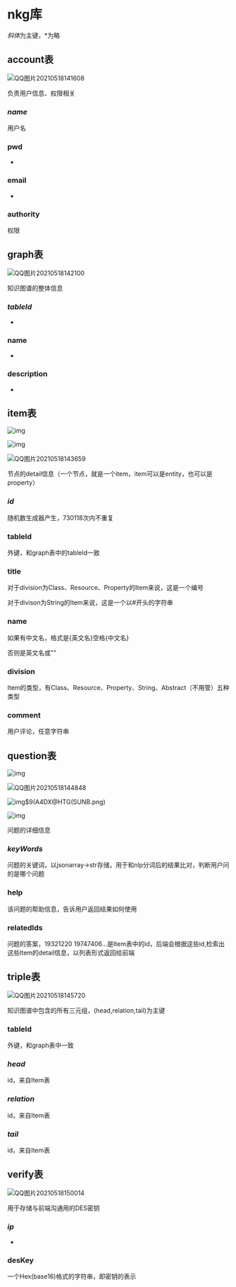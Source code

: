 # nkg库

*斜体*为主键，*为略

## account表

![QQ图片20210518141608](https://gitee.com/lconq/my-img-oss/raw/master/img/QQ图片20210518141608.png)

负责用户信息、权限相关

### *name*

用户名

### pwd

*

### email 

*

### authority

权限

## graph表

![QQ图片20210518142100](https://gitee.com/lconq/my-img-oss/raw/master/img/QQ图片20210518142100.png)

知识图谱的整体信息

### *tableId*

*

### name

*

### description

*

## item表

![img](https://gitee.com/lconq/my-img-oss/raw/master/img/5EE[NVGW{_U6DY_TZ{P1Y6Y.png)

![img](https://gitee.com/lconq/my-img-oss/raw/master/img/S88AJCY`]NNN}]E]~2@D3HF.png)

![QQ图片20210518143659](https://gitee.com/lconq/my-img-oss/raw/master/img/QQ图片20210518143659.png)

节点的detail信息（一个节点，就是一个item，item可以是entity，也可以是property）

### *id*

随机数生成器产生，730118次内不重复

### tableId

外键，和graph表中的tableId一致

### title

对于division为Class、Resource、Property的Item来说，这是一个编号

对于divison为String的Item来说，这是一个以#开头的字符串

### name

如果有中文名，格式是{英文名}空格{中文名}

否则是英文名或""

### division

Item的类型，有Class、Resource、Property、String、Abstract（不用管）五种类型

### comment

用户评论，任意字符串

## question表

![img](https://gitee.com/lconq/my-img-oss/raw/master/img/VLSW{20B}_@]WSCGK]173G5.png)

![QQ图片20210518144848](https://gitee.com/lconq/my-img-oss/raw/master/img/QQ图片20210518144848.png)

![img](file:///C:\Users\xgs\AppData\Roaming\Tencent\Users\1720224284\TIM\WinTemp\RichOle\K9D3J%)$9(A4DX@HTG(SUNB.png)

![img](https://gitee.com/lconq/my-img-oss/raw/master/img/G%}ZUBHVZ}R}$B@0PIKQLAP.png)

问题的详细信息

### *keyWords*

问题的关键词，以jsonarray->str存储，用于和nlp分词后的结果比对，判断用户问的是哪个问题

### help

该问题的帮助信息，告诉用户返回结果如何使用

### relatedIds

问题的答案，19321220 19747406...是Item表中的id，后端会根据这些id,检索出这些Item的detail信息，以列表形式返回给前端

## triple表

![QQ图片20210518145720](https://gitee.com/lconq/my-img-oss/raw/master/img/QQ图片20210518145720.png)

知识图谱中包含的所有三元组，(head,relation,tail)为主键

### tableId

外键，和graph表中一致

### *head*

id，来自Item表

### *relation*

id，来自Item表

### *tail*

id，来自Item表

## verify表

![QQ图片20210518150014](https://gitee.com/lconq/my-img-oss/raw/master/img/QQ图片20210518150014.png)

用于存储与前端沟通用的DES密钥

### *ip*

*

### desKey

一个Hex(base16)格式的字符串，即密钥的表示

